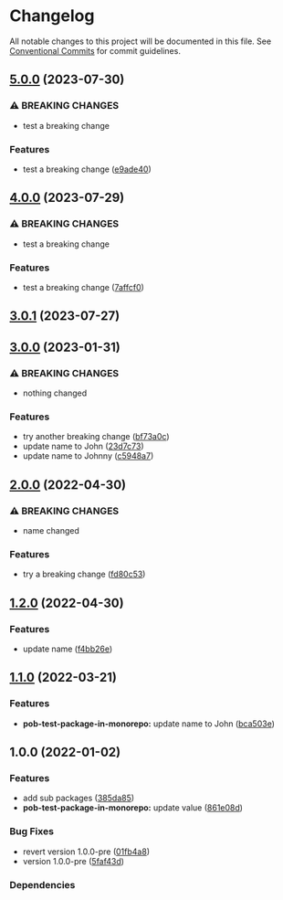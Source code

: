 # Changelog

All notable changes to this project will be documented in this file.
See [Conventional Commits](https://conventionalcommits.org) for commit guidelines.

## [5.0.0](https://github.com/christophehurpeau/pob-monorepo-test-repository/compare/pob-test-package-in-monorepo@4.0.0...pob-test-package-in-monorepo@5.0.0) (2023-07-30)


### ⚠ BREAKING CHANGES

* test a breaking change

### Features

* test a breaking change ([e9ade40](https://github.com/christophehurpeau/pob-monorepo-test-repository/commit/e9ade409ff434d94461b48c46b43b853f015b739))


## [4.0.0](https://github.com/christophehurpeau/pob-monorepo-test-repository/compare/pob-test-package-in-monorepo@3.0.1...pob-test-package-in-monorepo@4.0.0) (2023-07-29)


### ⚠ BREAKING CHANGES

* test a breaking change

### Features

* test a breaking change ([7affcf0](https://github.com/christophehurpeau/pob-monorepo-test-repository/commit/7affcf0a78befa9590edd3eeb1ea5bd34bb9520f))


## [3.0.1](https://github.com/christophehurpeau/pob-monorepo-test-repository/compare/pob-test-package-in-monorepo@3.0.0...pob-test-package-in-monorepo@3.0.1) (2023-07-27)


## [3.0.0](https://github.com/christophehurpeau/pob-monorepo-test-repository/compare/pob-test-package-in-monorepo-v2.0.0...pob-test-package-in-monorepo-v3.0.0) (2023-01-31)


### ⚠ BREAKING CHANGES

* nothing changed

### Features

* try another breaking change ([bf73a0c](https://github.com/christophehurpeau/pob-monorepo-test-repository/commit/bf73a0ced119ef95098fec2399bdd5435e914105))
* update name to John ([23d7c73](https://github.com/christophehurpeau/pob-monorepo-test-repository/commit/23d7c73561f46001bd84f81c40f128cd2ffd8770))
* update name to Johnny ([c5948a7](https://github.com/christophehurpeau/pob-monorepo-test-repository/commit/c5948a7a6a40bf9c09434a9a42ece2f1a18a88b5))

## [2.0.0](https://github.com/christophehurpeau/pob-monorepo-test-repository/compare/pob-test-package-in-monorepo-v1.2.0...pob-test-package-in-monorepo-v2.0.0) (2022-04-30)


### ⚠ BREAKING CHANGES

* name changed

### Features

* try a breaking change ([fd80c53](https://github.com/christophehurpeau/pob-monorepo-test-repository/commit/fd80c53ec9f3ec049477224b43e93cb00a07deaf))

## [1.2.0](https://github.com/christophehurpeau/pob-monorepo-test-repository/compare/pob-test-package-in-monorepo-v1.1.0...pob-test-package-in-monorepo-v1.2.0) (2022-04-30)


### Features

* update name ([f4bb26e](https://github.com/christophehurpeau/pob-monorepo-test-repository/commit/f4bb26e307e5ca617bdc30e25159be616825771b))

## [1.1.0](https://github.com/christophehurpeau/pob-monorepo-test-repository/compare/pob-test-package-in-monorepo-v1.0.0...pob-test-package-in-monorepo-v1.1.0) (2022-03-21)


### Features

* **pob-test-package-in-monorepo:** update name to John ([bca503e](https://github.com/christophehurpeau/pob-monorepo-test-repository/commit/bca503e7003ed4f8f51706c056d66d888727a8a0))

## 1.0.0 (2022-01-02)


### Features

* add sub packages ([385da85](https://github.com/christophehurpeau/pob-monorepo-test-repository/commit/385da8530b5fce9531a31b6df11f0a817a105638))
* **pob-test-package-in-monorepo:** update value ([861e08d](https://github.com/christophehurpeau/pob-monorepo-test-repository/commit/861e08dd62234349fde14cbcc2566e82550e5a9d))


### Bug Fixes

* revert version 1.0.0-pre ([01fb4a8](https://github.com/christophehurpeau/pob-monorepo-test-repository/commit/01fb4a85f83bc43769fc6b071c9cd5778dd8c762))
* version 1.0.0-pre ([5faf43d](https://github.com/christophehurpeau/pob-monorepo-test-repository/commit/5faf43d9715d7c03c8ddac85e31d89def3e9580d))


### Dependencies
